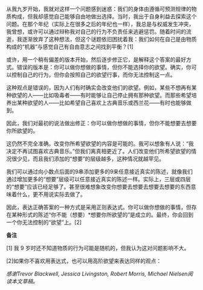 从我九岁开始，我就对这样一个问题感到迷惑：我们的身体由遵循可预测规律的物质构成，但我却感觉自己能够自由地做出选择。当时，我出于自身利益去探索这个问题。在那个年纪（实际上在很多之后的年纪也一样），我总是与权威发生冲突，我曾想，或许可以通过辩称我对自己的行为不负责任来逃避惩罚。随着时间的流逝，我逐渐放弃了这种想法，但这个谜题依旧困扰着我：我们如何在自己是由物质构成的“机器”与感觉自己有自由意志之间找到平衡？[1]

或许，用一个稍有偏差的版本开始，然后逐步修正它，是解释这个答案的最好方式。错误的版本是：你可以做你想做的事情，但你不能选择你的欲望。确实，你可以控制自己的行为，但你会按照自己的欲望行事，而你无法控制这一点。

这种观点是错误的，因为人们有时确实会改变他们的欲望。例如，某些不想再有某种欲望的人——比如吸毒者——有时能够让自己停止拥有那种欲望。而那些希望培养出某种欲望的人——比如希望自己喜欢上古典音乐或西兰花——有时也能够做到。

因此，我们对最初的说法做出修正：你可以做你想做的事情，但你不能想要去想要你所欲望的。

这仍然不完全准确。改变你所希望欲望的内容是可能的。我可以想象有人说：“我决定不再试图喜欢古典音乐。”但我们离真相更近了。人们改变他们所希望欲望的情况很少见，而且我们添加的“想要”的层级越多，这种情况就越罕见。

我们可以通过向小数点后面的9串添加更多的9来任意接近真实的陈述，就像我们通过增加更多的“想要”层级可以任意接近真实的陈述一样。实际上，三层或四层的“想要”应该已经足够了。甚至很难想象改变你想要去想要去想要去想要的东西意味着什么，更不用说实际去做了。

因此，表达正确答案的一种方式是采用正则表达式。你可以做你想做的事情，但存在某种形式的陈述“你不能（想要）*想要你所欲望的”是成立的。最终，你会回到一个你无法控制的“欲望”上。[2]

**备注**

[1] 我 9 岁时还不知道物质的行为可能是随机的，但我认为这对问题影响不大。

[2]如果你不喜欢用表达式，也可以用高阶欲望来表达同样的观点：

*感谢Trevor Blackwell, Jessica Livingston, Robert Morris, Michael Nielsen阅读本文草稿。*
